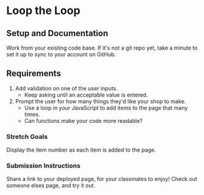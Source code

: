 # Loop the Loop

## Setup and Documentation

Work from your existing code base. If it's not a git repo yet, take a minute to set it up to sync to your account on GitHub. 

## Requirements

1. Add validation on one of the user inputs. 
    - Keep asking until an acceptable value is entered. 
2. Prompt the user for how many things they'd like your shop to make. 
    - Use a loop in your JavaScript to add items to the page that many times. 
    - Can functions make your code more readable? 

### Stretch Goals

Display the item number as each item is added to the page. 

### Submission Instructions

Share a link to your deployed page, for your classmates to enjoy! Check out someone elses page, and try it out. 

